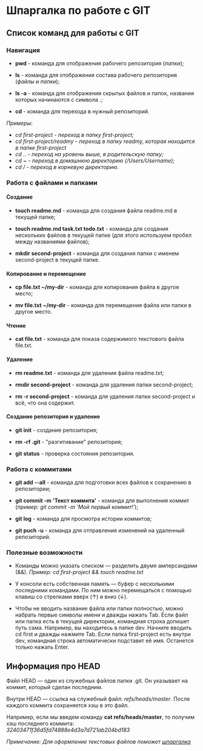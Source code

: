 # Шпаргалка по работе с GIT

## Список команд для работы с GIT

### Навигация
* **pwd** - команда для отображения рабочего репозитория (*папки*);

* **ls** - команда для отображения состава рабочего репозитория (*файлы и папки*);

* **ls -a** - команда для отображения скрытых файлов и папок, названия которых начинаются с символа .;

* **cd** - команда для перехода в нужный репозиторий.
 
*Примеры:* 
 - *cd first-project - переход в папку first-project;*
 - *cd first-project/readmy - переход в папку readmy, которая находится в папке first-project*
 - *cd .. - переход на уровень выше, в родительскую папку;*
 - *cd ~ - переход в домашнюю директорию (/Users/Username);*
 - *cd / - переход в корневую директорию.*

### Работа с файлами и папками
#### Создание
* **touch readme.md** - команда для создания файла readme.md в текущей папке;

* **touch readme.md task.txt todo.txt** - команда для создания нескольких файлов в текущей папке (для этого используем пробел между названиями файлов);

* **mkdir second-project** - команда для создания папки с именем second-project в текущей папке.

#### Копирование и перемещение
* **cp file.txt ~/my-dir** - команда для копирования файла в другое место;

* **mv file.txt ~/my-dir** - команда для перемещения файла или папки в другое место.

#### Чтение
* **cat file.txt** - команда для показа содержимого текстового файла file.txt.

#### Удаление
* **rm readme.txt** - команда для удаления файла readme.txt;

* **rmdir second-project** - команда для удаления папки second-project;

* **rm -r second-project** - команда для удаления папки second-project и всё, что она содержит.

#### Создание репозитория и удаление
* **git init** - создание репозитория; 

* **rm -rf .git** - "разгитивание" репозитория;

* **git status** - проверка состояния репозитория.

### Работа с коммитами
* **git add --all**  - команда для подготовки всех файлов к сохранению в репозитории;

* **git commit -m 'Текст коммита'** - команда для выполнения коммит (*пример: git commit -m ‘Мой первый коммит!’*);

* **git log** - команда для просмотра истории коммитов;

* **git puch -u** - команда для отправления изменений на удаленный репозиторий. 

### Полезные возможности
* Команды можно указать списком — разделить двумя амперсандами (&&). *Пример: cd first-project && touch readme.txt*

* У консоли есть собственная память — буфер с несколькими последними командами. По ним можно перемещаться с помощью клавиш со стрелками вверх (↑) и вниз (↓).

* Чтобы не вводить название файла или папки полностью, можно набрать первые символы имени и дважды нажать Tab. Если файл или папка есть в текущей директории, командная строка допишет путь сама. Например, вы находитесь в папке dev. Начните вводить cd first и дважды нажмите Tab. Если папка first-project есть внутри dev, командная строка автоматически подставит её имя. Останется только нажать Enter.

## Информация про HEAD

Файл HEAD — один из служебных файлов папки .git. Он указывает на коммит, который сделан последним.

Внутри HEAD — ссылка на служебный файл: *refs/heads/master*. После каждого коммита сохраняется хэш в это файл.

Например, если мы введем команду **cat refs/heads/master**, то получим хэш последнего коммита:
*32403471f36d5fd74888e4d3a7d721ab204bd183*


*Примечание:
Для оформление текстовых файлов поможет [шпаргалка](https://gist.github.com/fomvasss/8dd8cd7f88c67a4e3727f9d39224a84c)*
